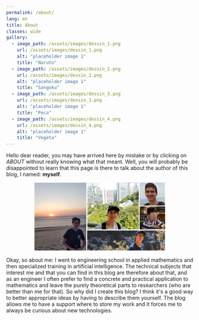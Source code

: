 ```yaml
---
permalink: /about/
lang: en
title: About
classes: wide
gallery:
  - image_path: /assets/images/dessin_1.png
    url: /assets/images/dessin_1.png
    alt: "placeholder image 1"
    title: "Naruto"
  - image_path: /assets/images/dessin_2.png
    url: /assets/images/dessin_2.png
    alt: "placeholder image 1"
    title: "Sangoku"
  - image_path: /assets/images/dessin_3.png
    url: /assets/images/dessin_3.png
    alt: "placeholder image 1"
    title: "Peco"
  - image_path: /assets/images/dessin_4.png
    url: /assets/images/dessin_4.png
    alt: "placeholder image 1"
    title: "Vegeta"
---
```


Hello dear reader, you may have arrived here by mistake or by clicking on *ABOUT* without really knowing what that meant. Well, you will probably be disappointed to learn that this page is there to talk about the author of this blog, I named: **myself**.

<p align="center">
   <img src="/assets/images/my_faces.png" width="70%"/>
</p>

Okay, so about me: I went to engineering school in applied mathematics and then specialized training in artificial intelligence. The technical subjects that interest me and that you can find in this blog are therefore about that, and as an engineer I often prefer to find a concrete and practical application to mathematics and leave the purely theoretical parts to researchers (who are better than me for that). So why did I create this blog? I think it's a good way to better appropriate ideas by having to describe them yourself. The blog allows me to have a support where to store my work and it forces me to always be curious about new technologies.
